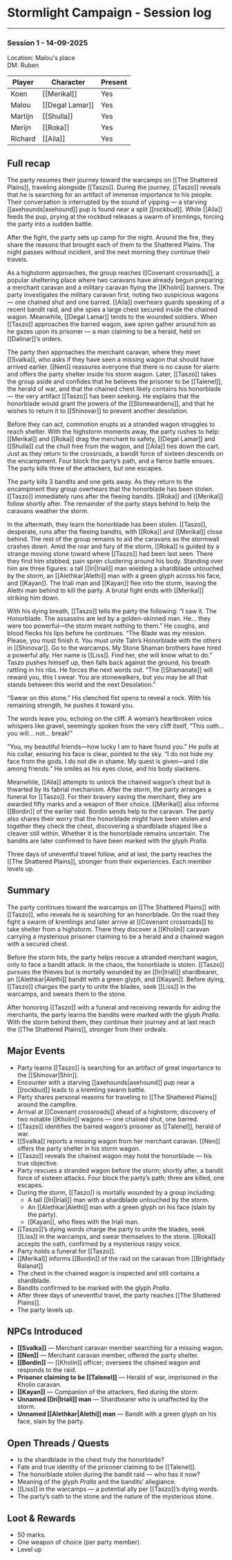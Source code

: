 # Stormlight Campaign - Session log
___

### Session 1 - 14-09-2025
Location: Malou's place<br>
DM: Ruben

| Player  | Character                               | Present |
| ------- | --------------------------------------- | ------- |
| Koen    | [[Merikal]]                             | Yes     |
| Malou   | [[Degal Lamar]]                         | Yes     |
| Martijn | [[Shulla]]                              | Yes     |
| Merijn  | [[Roka]] | Yes     |
| Richard | [[Aila]]                                | Yes     |

## Full recap

The party resumes their journey toward the warcamps on [[The Shattered Plains]], traveling alongside [[Taszo]]. During the journey, [[Taszo]] reveals that he is searching for an artifact of immense importance to his people. Their conversation is interrupted by the sound of yipping — a starving [[axehounds|axehound]] pup is found near a split [[rockbud]]. While [[Aila]] feeds the pup, prying at the rockbud releases a swarm of kremlings, forcing the party into a sudden battle.  

After the fight, the party sets up camp for the night. Around the fire, they share the reasons that brought each of them to the Shattered Plains. The night passes without incident, and the next morning they continue their travels.  

As a highstorm approaches, the group reaches [[Covenant crossroads]], a popular sheltering place where two caravans have already begun preparing: a merchant caravan and a military caravan flying the [[Kholin]] banners. The party investigates the military caravan first, noting two suspicious wagons — one chained shut and one barred. [[Aila]] overhears guards speaking of a recent bandit raid, and she spies a large chest secured inside the chained wagon. Meanwhile, [[Degal Lamar]] tends to the wounded soldiers. When [[Taszo]] approaches the barred wagon, awe spren gather around him as he gazes upon its prisoner — a man claiming to be a herald, held on [[Dalinar]]’s orders.  

The party then approaches the merchant caravan, where they meet [[Svalka]], who asks if they have seen a missing wagon that should have arrived earlier. [[Nen]] reassures everyone that there is no cause for alarm and offers the party shelter inside his storm wagon. Later, [[Taszo]] takes the group aside and confides that he believes the prisoner to be [[Talenel]], the herald of war, and that the chained chest likely contains his honorblade — the very artifact [[Taszo]] has been seeking. He explains that the honorblade would grant the powers of the [[Stonewardens]], and that he wishes to return it to [[Shinovar]] to prevent another desolation.  

Before they can act, commotion erupts as a stranded wagon struggles to reach shelter. With the highstorm moments away, the party rushes to help: [[Merikal]] and [[Roka]] drag the merchant to safety, [[Degal Lamar]] and [[Shulla]] cut the chull free from the wagon, and [[Aila]] ties down the cart. Just as they return to the crossroads, a bandit force of sixteen descends on the encampment. Four block the party’s path, and a fierce battle ensues. The party kills three of the attackers, but one escapes.  

The party kills 3 bandits and one gets away. As they return to the encampment they group overhears that the honorblade has been stolen. [[Taszo]] immediately runs after the fleeing bandits. [[Roka]] and [[Merikal]] follow shortly after. The remainder of the party stays behind to help the caravans weather the storm.

In the aftermath, they learn the honorblade has been stolen. [[Taszo]], desperate, runs after the fleeing bandits, with [[Roka]] and [[Merikal]] close behind. The rest of the group remains to aid the caravans as the stormwall crashes down. Amid the roar and fury of the storm, [[Roka]] is guided by a strange moving stone toward where [[Taszo]] had been last seen. There they find him stabbed, pain spren clustering around his body. Standing over him are three figures: a tall [[Iri|Iriali]] man wielding a shardblade untouched by the storm, an [[Alethkar|Alethi]] man with a green glyph across his face, and [[Kayan]]. The Iriali man and [[Kayan]] flee into the storm, leaving the Alethi man behind to kill the party. A brutal fight ends with [[Merikal]] striking him down.  

With his dying breath, [[Taszo]] tells the party the following:
“I saw it. The Honorblade. The assassins are led by a 
golden-skinned man. He… they were too powerful—the 
storm meant nothing to them.” He coughs, and blood 
flecks his lips before he continues. “The Blade was 
my mission. Please, you must finish it. You must unite 
Taln’s Honorblade with the others in [[Shinovar]]. Go to 
the warcamps. My Stone Shaman brothers have hired 
a powerful ally. Her name is [[Liss]]. Find her, she will know 
what to do.”
Taszo pushes himself up, then falls back against the 
ground, his breath rattling in his ribs. He forces the next 
words out. “The [[Shamanate]] will reward you, this I swear. 
You are stonewalkers, but you may be all that stands 
between this world and the next Desolation.”

“Swear on this stone.” His clenched fist opens to reveal 
a rock. With his remaining strength, he pushes it 
toward you.

The words leave you, echoing on the cliff. A woman’s 
heartbroken voice whispers like gravel, seemingly 
spoken from the very cliff itself, “This oath… you will… 
not… break!”

“You, my beautiful friends—how lucky I am to have 
found you.” He pulls at his collar, ensuring his face is 
clear, pointed to the sky. “I do not hide my face from 
the gods. I do not die in shame. My quest is given—and 
I die among friends.” He smiles as his eyes close, and his 
body slackens.

Meanwhile, [[Aila]] attempts to unlock the chained wagon’s chest but is thwarted by its fabrial mechanism. After the storm, the party arranges a funeral for [[Taszo]]. For their bravery saving the merchant, they are awarded fifty marks and a weapon of their choice. [[Merikal]] also informs [[Bordin]] of the earlier raid. Bordin sends help to the caravan. The party also shares their worry that the honorblade might have been stolen and together they check the chest, discovering a shardblade shaped like a cleaver still within. Whether it is the honorblade remains uncertain. The bandits are later confirmed to have been marked with the glyph *Pralla*.  

Three days of uneventful travel follow, and at last, the party reaches the [[The Shattered Plains]], stronger from their experiences. Each member levels up.  

## Summary  
The party continues toward the warcamps on [[The Shattered Plains]] with [[Taszo]], who reveals he is searching for an honorblade. On the road they fight a swarm of kremlings and later arrive at [[Covenant crossroads]] to take shelter from a highstorm. There they discover a [[Kholin]] caravan carrying a mysterious prisoner claiming to be a herald and a chained wagon with a secured chest.  

Before the storm hits, the party helps rescue a stranded merchant wagon, only to face a bandit attack. In the chaos, the honorblade is stolen. [[Taszo]] pursues the thieves but is mortally wounded by an [[Iri|Iriali]] shardbearer, an [[Alethkar|Alethi]] bandit with a green glyph, and [[Kayan]]. Before dying, [[Taszo]] charges the party to unite the blades, seek [[Liss]] in the warcamps, and swears them to the stone.  

After honoring [[Taszo]] with a funeral and receiving rewards for aiding the merchants, the party learns the bandits were marked with the glyph *Pralla*. With the storm behind them, they continue their journey and at last reach the [[The Shattered Plains]], stronger from their ordeals.  


## Major Events  
- Party learns [[Taszo]] is searching for an artifact of great importance to the [[Shinovar|Shin]].  
- Encounter with a starving [[axehounds|axehound]] pup near a [[rockbud]] leads to a kremling swarm battle.  
- Party shares personal reasons for traveling to [[The Shattered Plains]] around the campfire.  
- Arrival at [[Covenant crossroads]] ahead of a highstorm; discovery of two notable [[Kholin]] wagons — one chained shut, one barred.  
- [[Taszo]] identifies the barred wagon’s prisoner as [[Talenel]], herald of war.  
- [[Svalka]] reports a missing wagon from her merchant caravan. [[Nen]] offers the party shelter in his storm wagon.  
- [[Taszo]] reveals the chained wagon may hold the honorblade — his true objective.  
- Party rescues a stranded wagon before the storm; shortly after, a bandit force of sixteen attacks. Four block the party’s path; three are killed, one escapes.  
- During the storm, [[Taszo]] is mortally wounded by a group including:  
  - A tall [[Iri|Iriali]] man with a shardblade untouched by the storm.  
  - An [[Alethkar|Alethi]] man with a green glyph on his face (slain by the party).  
  - [[Kayan]], who flees with the Iriali man.  
- [[Taszo]]’s dying words charge the party to unite the blades, seek [[Liss]] in the warcamps, and swear themselves to the stone. [[Roka]] accepts the oath, confirmed by a mysterious raspy voice.  
- Party holds a funeral for [[Taszo]].  
- [[Merikal]] informs [[Bordin]] of the raid on the caravan from [[Brightlady Ralanat]]
- The chest in the chained wagon is inspected and still contains a shardblade.
- Bandits confirmed to be marked with the glyph *Pralla*.  
- After three days of uneventful travel, the party reaches [[The Shattered Plains]].  
- The party levels up.  

## NPCs Introduced  
- **[[Svalka]]** — Merchant caravan member searching for a missing wagon.  
- **[[Nen]]** — Merchant caravan member, offered the party shelter.  
- **[[Bordin]]** — [[Kholin]] officer; oversees the chained wagon and responds to the raid.  
- **Prisoner claiming to be [[Talenel]]** — Herald of war, imprisoned in the Kholin caravan.  
- **[[Kayan]]** — Companion of the attackers, fled during the storm.  
- **Unnamed [[Iri|Iriali]] man** — Shardbearer who is unaffected by the storm.  
- **Unnamed [[Alethkar|Alethi]] man** — Bandit with a green glyph on his face, slain by the party.  

## Open Threads / Quests  
- Is the shardblade in the chest truly the honorblade?  
- Fate and true identity of the prisoner claiming to be [[Talenel]].  
- The honorblade stolen during the bandit raid — who has it now?  
- Meaning of the glyph *Pralla* and the bandits’ allegiance.  
- [[Liss]] in the warcamps — a potential ally per [[Taszo]]’s dying words.  
- The party’s oath to the stone and the nature of the mysterious stone.  

## Loot & Rewards  
- 50 marks.  
- One weapon of choice (per party member).  
- Level up